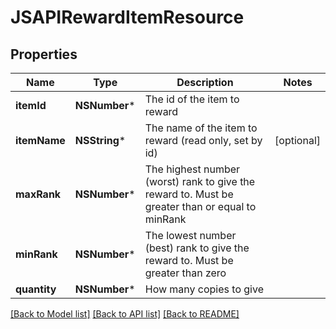 # JSAPIRewardItemResource

## Properties
Name | Type | Description | Notes
------------ | ------------- | ------------- | -------------
**itemId** | **NSNumber*** | The id of the item to reward | 
**itemName** | **NSString*** | The name of the item to reward (read only, set by id) | [optional] 
**maxRank** | **NSNumber*** | The highest number (worst) rank to give the reward to. Must be greater than or equal to minRank | 
**minRank** | **NSNumber*** | The lowest number (best) rank to give the reward to. Must be greater than zero | 
**quantity** | **NSNumber*** | How many copies to give | 

[[Back to Model list]](../README.md#documentation-for-models) [[Back to API list]](../README.md#documentation-for-api-endpoints) [[Back to README]](../README.md)


